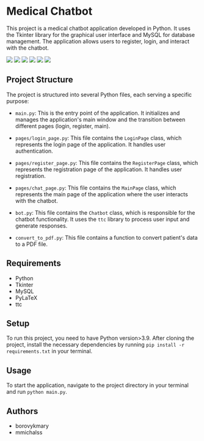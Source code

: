 # Medical Chatbot

This project is a medical chatbot application developed in Python. It uses the Tkinter library for the graphical user interface and MySQL for database management. The application allows users to register, login, and interact with the chatbot.

![ ](ui_demonstration/ui6.png)
![ ](ui_demonstration/ui5.png)
![ ](ui_demonstration/ui4.png)
![ ](ui_demonstration/ui3.png)
![ ](ui_demonstration/ui2.png)
![ ](ui_demonstration/ui1.png)

## Project Structure

The project is structured into several Python files, each serving a specific purpose:

- `main.py`: This is the entry point of the application. It initializes and manages the application's main window and the transition between different pages (login, register, main).

- `pages/login_page.py`: This file contains the `LoginPage` class, which represents the login page of the application. It handles user authentication.

- `pages/register_page.py`: This file contains the `RegisterPage` class, which represents the registration page of the application. It handles user registration.

- `pages/chat_page.py`: This file contains the `MainPage` class, which represents the main page of the application where the user interacts with the chatbot.

- `bot.py`: This file contains the `Chatbot` class, which is responsible for the chatbot functionality. It uses the `ttc` library to process user input and generate responses.

- `convert_to_pdf.py`: This file contains a function to convert patient's data to a PDF file.

## Requirements

- Python
- Tkinter
- MySQL
- PyLaTeX
- ttc

## Setup

To run this project, you need to have Python version>3.9. After cloning the project, install the necessary dependencies by running `pip install -r requirements.txt` in your terminal.

## Usage

To start the application, navigate to the project directory in your terminal and run `python main.py`.

## Authors

- borovykmary
- mmichalss



